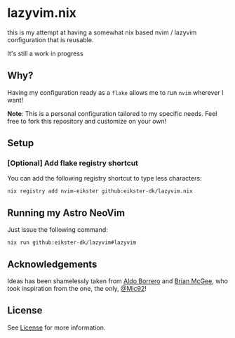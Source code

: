 # lazyvim.nix

this is my attempt at having a somewhat nix based nvim / lazyvim configuration that is reusable.

It's still a work in progress

## Why?

Having my configuration ready as a `flake` allows me to run `nvim` wherever I want!

**Note**: This is a personal configuration tailored to my specific needs. Feel free to fork this repository and customize on your own!

## Setup

### \[Optional\] Add flake registry shortcut

You can add the following registry shortcut to type less characters:

```console
nix registry add nvim-eikster github:eikster-dk/lazyvim.nix
```

## Running my Astro NeoVim

Just issue the following command:

```console
nix run github:eikster-dk/lazyvim#lazyvim
```

## Acknowledgements

Ideas has been shamelessly taken from [Aldo Borrero](https://github.com/aldoborrero/astronvim.nix) and [Brian McGee](https://github.com/brianmcgee/astronvim.nix/blob/main/README.md), who took inspiration from the one, the only, [@Mic92](https://github.com/mic92/dotfiles)!

## License

See [License](License) for more information.

